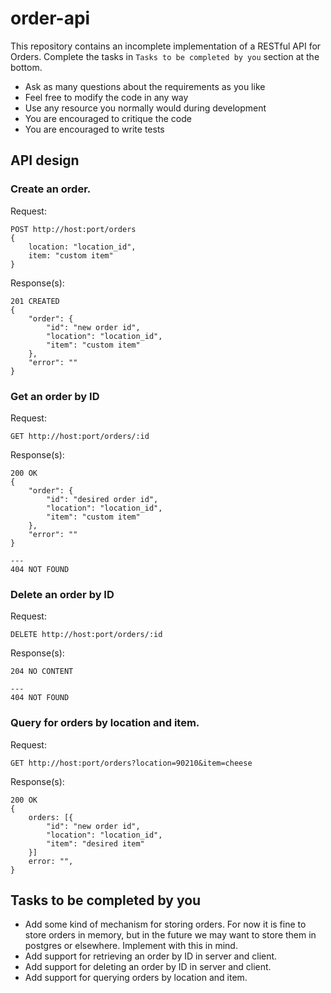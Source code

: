 # order-api

This repository contains an incomplete implementation of a RESTful API for Orders.  Complete the tasks in `Tasks to be completed by you` section at the bottom.

* Ask as many questions about the requirements as you like
* Feel free to modify the code in any way 
* Use any resource you normally would during development
* You are encouraged to critique the code
* You are encouraged to write tests

## API design


### Create an order.

Request: 
```
POST http://host:port/orders
{
    location: "location_id",
    item: "custom item"
}
```

Response(s):
```
201 CREATED
{
    "order": {
        "id": "new order id",
        "location": "location_id",
        "item": "custom item"
    },
    "error": ""
}
```

### Get an order by ID

Request: 
```
GET http://host:port/orders/:id
```

Response(s): 
```
200 OK
{
    "order": {
        "id": "desired order id",
        "location": "location_id",
        "item": "custom item"
    },
    "error": ""
}

---
404 NOT FOUND
```

### Delete an order by ID

Request: 
```
DELETE http://host:port/orders/:id
```

Response(s): 
```
204 NO CONTENT

---
404 NOT FOUND
```

### Query for orders by location and item.

Request: 
```
GET http://host:port/orders?location=90210&item=cheese
```

Response(s): 
```
200 OK
{
    orders: [{
        "id": "new order id",
        "location": "location_id",
        "item": "desired item"
    }]
    error: "",
}

```


## Tasks to be completed by you

* Add some kind of mechanism for storing orders.  For now it is fine to store orders in memory, but in the future we may want to store them in postgres or elsewhere.  Implement with this in mind.
* Add support for retrieving an order by ID in server and client.
* Add support for deleting an order by ID in server and client.
* Add support for querying orders by location and item.
